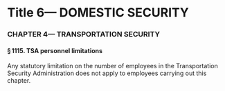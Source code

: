
# Title 6— DOMESTIC SECURITY
### CHAPTER 4— TRANSPORTATION SECURITY
#### § 1115. TSA personnel limitations

Any statutory limitation on the number of employees in the Transportation Security Administration does not apply to employees carrying out this chapter.
